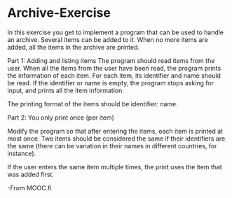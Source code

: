 # Archive-Exercise

In this exercise you get to implement a program that can be used to handle an archive. Several items can be added to it. When no more items are added, all the items in the archive are printed.

Part 1: Adding and listing items
The program should read items from the user. When all the items from the user have been read, the program prints the information of each item. For each item, its identifier and name should be read. If the identifier or name is empty, the program stops asking for input, and prints all the item information.

The printing format of the items should be identifier: name.

Part 2: You only print once (per item)

Modify the program so that after entering the items, each item is printed at most once. Two items should be considered the same if their identifiers are the same (there can be variation in their names in different countries, for instance).

If the user enters the same item multiple times, the print uses the item that was added first.

  -From MOOC.fi
